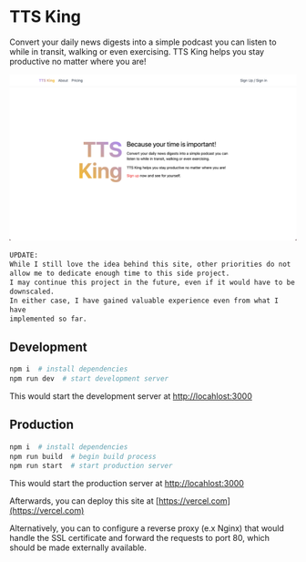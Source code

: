 # TTS King

Convert your daily news digests into a simple podcast you can listen to
while in transit, walking or even exercising. TTS King helps you stay
productive no matter where you are!

![Main Page](./docs/src/main_page.png)

```
UPDATE:
While I still love the idea behind this site, other priorities do not
allow me to dedicate enough time to this side project.
I may continue this project in the future, even if it would have to be
downscaled.
In either case, I have gained valuable experience even from what I have
implemented so far.
```

## Development

```zsh
npm i  # install dependencies
npm run dev  # start development server
```

This would start the development server at [http://locahlost:3000](http://locahlost:3000)

## Production

```zsh
npm i  # install dependencies
npm run build  # begin build process
npm run start  # start production server
```

This would start the production server at [http://locahlost:3000](http://locahlost:3000)

Afterwards, you can deploy this site at [https://vercel.com](https://vercel.com)

Alternatively, you can to configure a reverse proxy (e.x Nginx)
that would handle the SSL certificate and forward the requests to
port 80, which should be made externally available.
